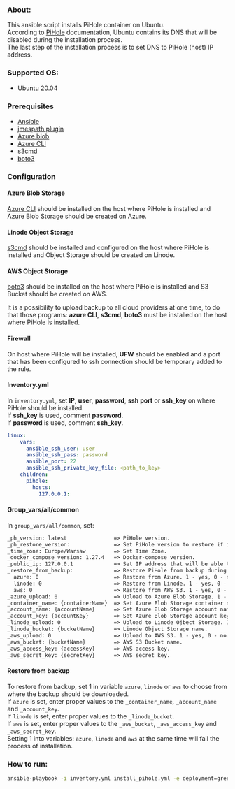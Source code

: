 ### About:
This ansible script installs PiHole container on Ubuntu.<br/>
According to [PiHole](https://github.com/pi-hole/docker-pi-hole) documentation, Ubuntu contains its DNS that will be disabled during the installation process.<br/>
The last step of the installation process is to set DNS to PiHole (host) IP address.

### Supported OS:
* Ubuntu 20.04

### Prerequisites
* [Ansible](https://docs.ansible.com/ansible/latest/index.html)
* [jmespath plugin](https://pypi.org/project/jmespath/)
* [Azure blob](https://docs.microsoft.com/en-us/cli/azure/storage/blob?view=azure-cli-latest#az_storage_blob_upload)
* [Azure CLI](https://docs.microsoft.com/en-us/cli/azure/)
* [s3cmd](https://www.linode.com/docs/guides/how-to-use-object-storage/#s3cmd)
* [boto3](https://boto3.amazonaws.com/v1/documentation/api/latest/index.html)

### Configuration

#### Azure Blob Storage
[Azure CLI](https://docs.microsoft.com/en-us/cli/azure/install-azure-cli) should be installed on the host where PiHole is installed and Azure Blob Storage should be created on Azure.

#### Linode Object Storage
[s3cmd](https://www.linode.com/docs/guides/how-to-use-object-storage/#s3cmd) should be installed and configured on the host where PiHole is installed and Object Storage should be created on Linode.

#### AWS Object Storage
[boto3](https://boto3.amazonaws.com/v1/documentation/api/latest/index.html) should be installed on the host where PiHole is installed and S3 Bucket should be created on AWS.

It is a possibility to upload backup to all cloud providers at one time, to do that those programs: **azure CLI**, **s3cmd**, **boto3** must be installed on the host where PiHole is installed.

#### Firewall
On host where PiHole will be installed, **UFW** should be enabled and a port that has been configured to ssh connection should be temporary added to the rule.

#### Inventory.yml
In `inventory.yml`, set **IP**, **user**, **password**, **ssh port** or **ssh_key** on where PiHole should be installed.</br>
If **ssh_key** is used, comment **password**.</br>
If **password** is used, comment **ssh_key**.</br>
```yml
linux:
    vars:
      ansible_ssh_user: user
      ansible_ssh_pass: password
      ansible_port: 22
      ansible_ssh_private_key_file: <path_to_key>
    children:
      pihole:
        hosts:
          127.0.0.1:
```

#### Group_vars/all/common
In `group_vars/all/common`, set:

```txt
_ph_version: latest               => PiHole version.
_ph_restore_version:              => Set PiHole version to restore if installation failed during brownfield.
_time_zone: Europe/Warsaw         => Set Time Zone.
_docker_compose_version: 1.27.4   => Docker-compose version.
_public_ip: 127.0.0.1             => Set IP address that will be able to connect to host.
_restore_from_backup:             => Restore PiHole from backup during greenfield installation.
  azure: 0                        => Restore from Azure. 1 - yes, 0 - no.
  linode: 0                       => Restore from Linode. 1 - yes, 0 - no.
  aws: 0                          => Restore from AWS S3. 1 - yes, 0 - no.
_azure_upload: 0                  => Upload to Azure Blob Storage. 1 - yes, 0 - no.
_container_name: {containerName}  => Set Azure Blob Storage container name.
_account_name: {accountName}      => Set Azure Blob Storage account name.
_account_key: {accountKey}        => Set Azure Blob Storage account key.
_linode_upload: 0                 => Upload to Linode Ojbect Storage. 1 - yes, 0 - no.
_linode_bucket: {bucketName}      => Linode Object Storage name.
_aws_upload: 0                    => Upload to AWS S3. 1 - yes, 0 - no.
_aws_bucket: {bucketName}         => AWS S3 Bucket name.
_aws_access_key: {accessKey}      => AWS access key.
_aws_secret_key: {secretKey}      => AWS secret key.
```

#### Restore from backup
To restore from backup, set 1 in variable `azure`, `linode` or `aws` to choose from where the backup should be downloaded.</br>
If `azure` is set, enter proper values to the `_container_name`, `_account_name` and `_account_key`.</br>
If `linode` is set, enter proper values to the `_linode_bucket`.</br>
If `aws` is set, enter proper values to the `_aws_bucket`, `_aws_access_key` and `_aws_secret_key`.</br>
Setting 1 into variables: `azure`, `linode` and `aws` at the same time will fail the process of installation. 

### How to run:
```bash
ansible-playbook -i inventory.yml install_pihole.yml -e deployment=greenfield/brownfield --ask-become-pass -vv
```